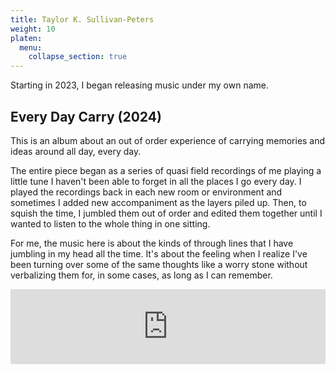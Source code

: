 ```yaml
---
title: Taylor K. Sullivan-Peters
weight: 10
platen:
  menu:
    collapse_section: true
---
```


Starting in 2023, I began releasing music under my own name. 

## Every Day Carry (2024)
This is an album about an out of order experience of carrying memories and ideas around all day, every day.

The entire piece began as a series of quasi field recordings of me playing a little tune I haven't been able to forget in all the places I go every day. I played the recordings back in each new room or environment and sometimes I added new accompaniment as the layers piled up. Then, to squish the time, I jumbled them out of order and edited them together until I wanted to listen to the whole thing in one sitting.

For me, the music here is about the kinds of through lines that I have jumbling in my head all the time. It's about the feeling when I realize I've been turning over some of the same thoughts like a worry stone without verbalizing them for, in some cases, as long as I can remember.

<iframe style="border: 0; width: 100%; height: 120px;" src="https://bandcamp.com/EmbeddedPlayer/album=3196864282/size=large/bgcol=ffffff/linkcol=0687f5/tracklist=false/artwork=small/transparent=true/" seamless><a href="https://taylorksullivanpeters.bandcamp.com/album/every-day-carry">Every Day Carry by Taylor K. Sullivan-Peters</a></iframe>